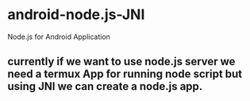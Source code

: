 # android-node.js-JNI
Node.js for Android Application 

## currently if we want to use node.js server we need a termux App for running node script but using JNI we can create a node.js app. 
